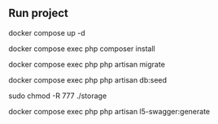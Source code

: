 <h2>Run project</h2>
<p>docker compose up -d</p> 
<p>docker compose exec php composer install</p>
<p>docker compose exec php php artisan migrate</p>
<p>docker compose exec php php artisan db:seed</p>
<p>sudo chmod -R 777 ./storage</p>
<p>docker compose exec php php artisan l5-swagger:generate</p>
